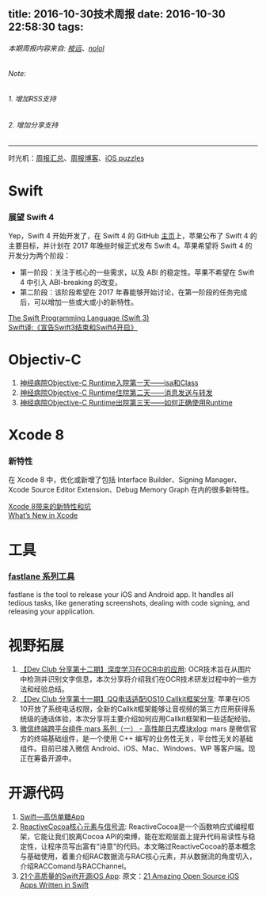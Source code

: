 title: 2016-10-30技术周报
date: 2016-10-30 22:58:30
tags:
---

###### 本期周报内容来自: [桉远](https://github.com/AnYuan)、[nolol](https://github.com/nolol)

###### Note:   
###### 1. 增加RSS支持  
###### 2. 增加分享支持

---

时光机：[周报汇总](https://github.com/BaiduHiDeviOS/iOS-Tech-Weekly)、[周报博客](http://baiduhidevios.github.io/)、[iOS puzzles](https://github.com/BaiduHiDeviOS/iOS-puzzles)



# Swift

### 展望 Swift 4
Yep，Swift 4 开始开发了，在 Swift 4 的 GitHub [主页](https://github.com/apple/swift-evolution#development-major-version--swift-40)上，苹果公布了 Swift 4 的 主要目标，并计划在 2017 年晚些时候正式发布 Swift 4。苹果希望将 Swift 4 的开发分为两个阶段：

- 第一阶段：关注于核心的一些需求，以及 ABI 的稳定性。苹果不希望在 Swift 4 中引入 ABI-breaking 的改变。
- 第二阶段：该阶段希望在 2017 年春能够开始讨论，在第一阶段的任务完成后，可以增加一些或大或小的新特性。

[The Swift Programming Language (Swift 3)](https://developer.apple.com/library/content/documentation/Swift/Conceptual/Swift_Programming_Language/)  
[Swift译:《宣告Swift3结束和Swift4开启》](http://www.jianshu.com/p/9e874eefa59d?open_source=weibo_search)



# Objectiv-C
1. [神经病院Objective-C Runtime入院第一天——isa和Class](http://www.jianshu.com/p/9d649ce6d0b8)
2. [神经病院Objective-C Runtime住院第二天——消息发送与转发](http://www.jianshu.com/p/4d619b097e20)
3. [神经病院Objective-C Runtime出院第三天——如何正确使用Runtime](http://www.jianshu.com/p/db6dc23834e3)



# Xcode 8

### 新特性
在 Xcode 8 中，优化或新增了包括 Interface Builder、Signing Manager、Xcode Source Editor Extension、Debug Memory Graph 在内的很多新特性。

[Xcode 8带来的新特性和坑](http://www.cocoachina.com/ios/20161024/17830.html)  
[What’s New in Xcode](https://developer.apple.com/library/content/documentation/DeveloperTools/Conceptual/WhatsNewXcode/introduction.html)



# 工具

### [fastlane 系列工具](https://fastlane.tools)
fastlane is the tool to release your iOS and Android app.
It handles all tedious tasks, like generating screenshots, dealing with code signing, and releasing your application.



# 视野拓展
1. [【Dev Club 分享第十二期】深度学习在OCR中的应用](http://dev.qq.com/topic/5809bb47cc5e52161640c5c8): OCR技术旨在从图片中检测并识别文字信息，本次分享将介绍我们在OCR技术研发过程中的一些方法和经验总结。
2. [【Dev Club 分享第十一期】QQ电话适配iOS10 Callkit框架分享](http://dev.qq.com/topic/58009392302e4725036142fc): 苹果在iOS 10开放了系统电话权限，全新的Callkit框架能够让音视频的第三方应用获得系统级的通话体验，本次分享将主要介绍如何应用Callkit框架和一些适配经验。
3. [微信终端跨平台组件 mars 系列（一） - 高性能日志模块xlog](http://dev.qq.com/topic/57ff5932cde42f1f03de29b1): mars 是微信官方的终端基础组件，是一个使用 C++ 编写的业务性无关，平台性无关的基础组件。目前已接入微信 Android、iOS、Mac、Windows、WP 等客户端。现正在筹备开源中。


# 开源代码
1. [Swift—高仿单糖App](http://www.cocoachina.com/swift/20160802/17224.html)    
2. [ReactiveCocoa核心元素与信号流](http://tech.meituan.com/ReactiveCocoaSignalFlow.html): ReactiveCocoa是一个函数响应式编程框架，它能让我们脱离Cocoa API的束缚，能在宏观层面上提升代码易读性与稳定性，让程序员写出富有“诗意”的代码。本文略过ReactiveCocoa的基本概念与基础使用，着重介绍RAC数据流与RAC核心元素，并从数据流的角度切入，介绍RACComand与RACChannel。
3. [21个高质量的Swift开源iOS App](http://www.cocoachina.com/swift/20161014/17758.html): 原文：[21 Amazing Open Source iOS Apps Written in Swift](https://medium.com/m/global-identity?redirectUrl=https://medium.mybridge.co/21-amazing-open-source-ios-apps-written-in-swift-5e835afee98e#.oag5khxpe)


